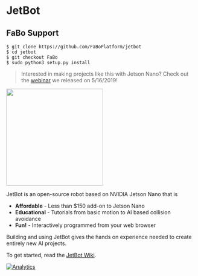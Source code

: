 # JetBot


## FaBo Support
```
$ git clone https://github.com/FaBoPlatform/jetbot
$ cd jetbot
$ git checkout FaBo
$ sudo python3 setup.py install
```

<!--[<img src="https://img.shields.io/discord/553852754058280961.svg">](https://discord.gg/Ady6NtF) -->

> Interested in making projects like this with Jetson Nano?  Check out the [webinar](https://info.nvidia.com/ai-for-makers-learn-with-jetbot-reg-page.html?nvid=nv-int-84114) we released on 5/16/2019!  


<img src="https://github.com/NVIDIA-AI-IOT/jetbot/wiki/images/jetson-jetbot-illustration_1600x1260.png" height="256">

JetBot is an open-source robot based on NVIDIA Jetson Nano that is

* **Affordable** - Less than $150 add-on to Jetson Nano
* **Educational** - Tutorials from basic motion to AI based collision avoidance
* **Fun!** - Interactively programmed from your web browser

Building and using JetBot gives the hands on experience needed to create entirely new AI projects.

To get started, read the [JetBot Wiki](https://github.com/NVIDIA-AI-IOT/jetbot/wiki).


[![Analytics](https://ga-beacon.appspot.com/UA-135919510-1/jetbot/README?pixel)](https://github.com/igrigorik/ga-beacon)
